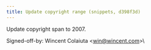```yaml
---
title: Update copyright range (snippets, d398f3d)
---
```


Update copyright span to 2007.

Signed-off-by: Wincent Colaiuta &lt;win@wincent.com&gt;\
